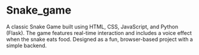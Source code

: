# Snake_game
A classic Snake Game built using HTML, CSS, JavaScript, and Python (Flask). The game features real-time interaction and includes a voice effect when the snake eats food. Designed as a fun, browser-based project with a simple backend.

